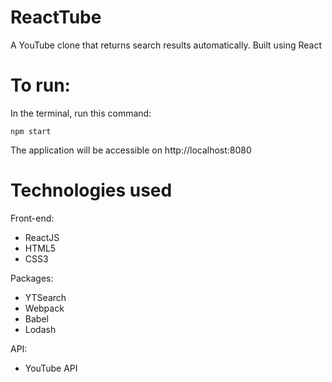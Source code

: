 # ReactTube
A YouTube clone that returns search results automatically. Built using React

# To run:
In the terminal, run this command:
```
npm start
```

The application will be accessible on http://localhost:8080

# Technologies used
Front-end:
- ReactJS
- HTML5
- CSS3

Packages:
- YTSearch
- Webpack
- Babel
- Lodash

API:
- YouTube API
